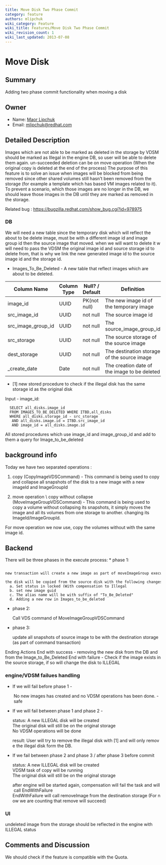 ```yaml
---
title: Move Disk Two Phase Commit
category: feature
authors: mlipchuk
wiki_category: Feature
wiki_title: Features/Move Disk Two Phase Commit
wiki_revision_count: 1
wiki_last_updated: 2013-07-08
---
```


# Move Disk

## Summary

Adding two phase commit functionality when moving a disk

## Owner

*   Name: [Maor Lipchuk](User:mlipchuk)
*   Email: mlipchuk@redhat.com

## Detailed Description

Images which are not able to be marked as deleted in the storage by VDSM should be marked as Illegal in the engine DB, so user will be able to delete them again. un-succeeded deletion can be on move operation (When the original copy is deleted at the end of the process) The purpose of this feature is to solve an issue when images will be blocked from being removed since other shared volumes still hasn't been removed from the storage (for example a template which has based VM images related to it). To prevent a scenario, which those images are no longer in the DB, we should leave those images in the DB until they are marked as removed in the storage.

Related bug : <https://bugzilla.redhat.com/show_bug.cgi?id=978975>

### DB

We will need a new table since the temporary disk which will reflect the about to be delete image, must be with a different image id and image group id then the source image that moved.
when we will want to delete it w will need to pass the VDSM the original image id and source storage id to delete from, that is why we link the new generated image id to the source image id and the storage id.

*   Images_To_Be_Deleted - A new table that reflect images which are about to be deleted.

| Column Name           | Column Type | Null? / Default | Definition                                   |
|-----------------------|-------------|-----------------|----------------------------------------------|
| image_id             | UUID        | PK(not null)    | The new image id of the temporary image      |
| src_image_id        | UUID        | not null        | The source image id                          |
| src_image_group_id | UUID        | not null        | The source_image_group_id                 |
| src_storage          | UUID        | not null        | The source storage of the source image       |
| dest_storage         | UUID        | not null        | The destination storage of the source image  |
| _create_date        | Date        | not null        | The creation date of the image to be deleted |

*   [1] new stored procedure to check if the illegal disk has the same storage id as the original disk

Input - image_id:

      SELECT all_disks.image_id
      FROM IMAGES_TO_BE_DELETED WHERE ITBD,all_disks 
      WHERE all_disks.storage_id - src_storage
       AND all_disks.image.id = ITBD.src_image_id
       AND image_id = all_disks.image.id

All stored procedures which use image_id and image_group_id and add to them a query for Image_to_be_deleted

## background info

Today we have two separated operations :

1) copy (CopyImageVDSCommand) - This command is being used to copy and collapse all snapshots of the disk to a new image with a new imageId and ImageGroupId

2) move operation \\ copy without collapse (MoveImageGroupVDSCommand) - This command is being used to copy a volume without collapsing its snapshots, it simply moves the image and all its volumes from one storage to another. changing its ImageId/ImageGroupId.

For move operation we now use, copy the volumes without with the same image id.

## Backend

There will be three phases in the execute process:
\* phase 1:

      new transaction will create a new image as part of moveImageGroup execution
      the disk will be copied from the source disk with the following changes:
      a. Set status in locked (With compensation to Illegal
      b. set new image guid
      c. The alias name will be with suffix of "To_Be_Deleted"
      d. Adding a new row in Images_to_be_deleted

*   phase 2:

      Call VDS command of MoveImageGroupVDSCommand

*   phase 3:

      update all snapshots of source image to be with the destination storage (as part of command transaction)

Ending Actions
End with success - removing the new disk from the DB and from the Image_to_Be_Deleted
End with failure - Check if the image exists in the source storage, if so will change the disk to ILLEGAL

### engine/VDSM failues handling

*   If we will fail before phase 1 -

       No new images has created and no VDSM operations has been done. - safe

*   If we will fail between phase 1 and phase 2 -

      status:
      A new ILLEGAL disk will be created
      The original disk will still be on the original storage
      No VDSM operations will be done

      result: User will try to remove the illegal disk with [1] and will only remove the illegal disk form the DB.

*   If we fail between phase 2 and phase 3 / after phase 3 before commit

      status:
      A new ILLEGAL disk will be created
      VDSM task of copy will be running
      The original disk will still be on the original storage

      after engine will be started again, compensation will fail the task and will call EndWithFailure
      EndWithFailure will call removeImage from the destination storage (For now we are counting that remove will succeed)

### UI

undeleted image from the storage should be reflected in the engine with ILLEGAL status

## Comments and Discussion

We should check if the feature is compatible with the Quota.

